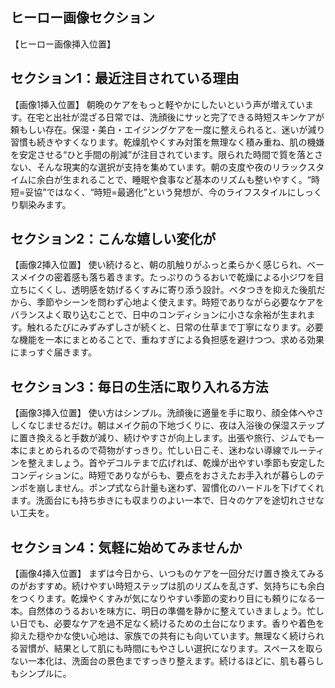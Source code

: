 ## ヒーロー画像セクション
【ヒーロー画像挿入位置】

## セクション1：最近注目されている理由
【画像1挿入位置】
朝晩のケアをもっと軽やかにしたいという声が増えています。在宅と出社が混ざる日常では、洗顔後にサッと完了できる時短スキンケアが頼もしい存在。保湿・美白・エイジングケアを一度に整えられると、迷いが減り習慣も続きやすくなります。乾燥肌やくすみ対策を無理なく積み重ね、肌の機嫌を安定させる“ひと手間の削減”が注目されています。限られた時間で質を落とさない、そんな現実的な選択が支持を集めています。朝の支度や夜のリラックスタイムに余白が生まれることで、睡眠や食事など基本のリズムも整いやすく。“時短=妥協”ではなく、“時短=最適化”という発想が、今のライフスタイルにしっくり馴染みます。

## セクション2：こんな嬉しい変化が
【画像2挿入位置】
使い続けると、朝の肌触りがふっと柔らかく感じられ、ベースメイクの密着感も落ち着きます。たっぷりのうるおいで乾燥による小ジワを目立ちにくくし、透明感を妨げるくすみに寄り添う設計。ベタつきを抑えた後肌だから、季節やシーンを問わず心地よく使えます。時短でありながら必要なケアをバランスよく取り込むことで、日中のコンディションに小さな余裕が生まれます。触れるたびにみずみずしさが続くと、日常の仕草まで丁寧になります。必要な機能を一本にまとめることで、重ねすぎによる負担感を避けつつ、求める効果にまっすぐ届きます。

## セクション3：毎日の生活に取り入れる方法
【画像3挿入位置】
使い方はシンプル。洗顔後に適量を手に取り、顔全体へやさしくなじませるだけ。朝はメイク前の下地づくりに、夜は入浴後の保湿ステップに置き換えると手数が減り、続けやすさが向上します。出張や旅行、ジムでも一本にまとめられるので荷物がすっきり。忙しい日こそ、迷わない導線でルーティンを整えましょう。首やデコルテまで広げれば、乾燥が出やすい季節も安定したコンディションに。時短でありながらも、要点をおさえたお手入れが暮らしのテンポを崩しません。ポンプ式なら計量も迷わず、習慣化のハードルを下げてくれます。洗面台にも持ち歩きにも収まりのよい一本で、日々のケアを途切れさせない工夫を。

## セクション4：気軽に始めてみませんか
【画像4挿入位置】
まずは今日から、いつものケアを一回分だけ置き換えてみるのがおすすめ。続けやすい時短ステップは肌のリズムを乱さず、気持ちにも余白をつくります。乾燥やくすみが気になりやすい季節の変わり目にも頼りになる一本。自然体のうるおいを味方に、明日の準備を静かに整えていきましょう。忙しい日でも、必要なケアを過不足なく続けるための土台になります。香りや着色を抑えた穏やかな使い心地は、家族での共有にも向いています。無理なく続けられる習慣が、結果として肌にも時間にもやさしい選択になります。スペースを取らない一本化は、洗面台の景色まですっきり整えます。続けるほどに、肌も暮らしもシンプルに。
